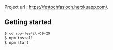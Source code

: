 Project url : https://festochfastoch.herokuapp.com/.

## Getting started

```bash
$ cd app-festit-09-20
$ npm install
$ npm start
```
